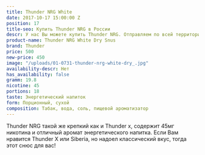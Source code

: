 ```yaml
---
title: Thunder NRG White
date: 2017-10-17 15:00:00 Z
position: 17
title-seo: Купить Thunder NRG в России
descr: У нас Вы можете купить Thunder NRG. Отправляем по всей территории России.
product-name: Thunder NRG White Dry Snus
brand: Thunder
price: 500
new-price: 450
image: "/uploads/01-0731-thunder-nrg-white-dry_.jpg"
availability-descr: Нет
has_availability: false
gramm: 19.8
nicotine: 45
portions: 18
taste: Энергетический напиток
form: Порционный, сухой
composition: Табак, вода, соль, пищевой ароматизатор
---
```


Thunder NRG такой же крепкий как и Thunder x, содержит 45мг никотина и отличный аромат энергетического напитка.
Если Вам нравится Thunder X или Siberia, но надоел классический вкус, тогда этот снюс для вас!